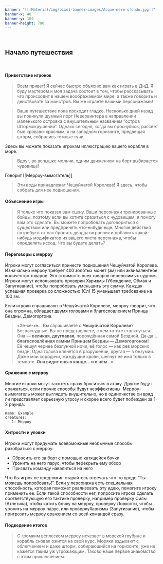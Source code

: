```yaml
---
banner: "![[Material/img/pixel-banner-images/Acque-nere-sfondo.jpg]]"
banner-x: 40
banner-y: 100
banner-height: 780
---
```


&nbsp;
## Начало путешествия

&nbsp;
#### Приветствие игроков

> Всем привет! Я сейчас быстро объясню вам как играть в ДнД. Я буду мастером и моя задача состоит в том, чтобы рассказывать что происходит в нашем воображаемом мире, а также говорить и действовать за монстров. Вы же играете вашими персонажами!

> Ваше путешествие пока проходит гладко. Несколько дней назад вы покинули шумный порт Невервинтера в направлении маленького островка с внушительным названием “остров Штормокрушений”. Однако сегодня, когда вы проснулись, рассвет был кроваво-красным, а на западном горизонте, предвещая шторм, собрались темные тучи.

Здесь вы можете показать игрокам иллюстрацию вашего корабля в море.
> Вдруг, во вспышке молнии, одним движением на борт выбирается чудовище!

Говорит [[Мерроу-вымогатель]]
> Эти воды принадлежат Чешуйчатой Королеве! Я здесь, чтобы собрать для нее подношения.

#### Объяснение игры

> Я только что показал вам сцену. Ваши персонажи тренированные бойцы, поэтому если вы хотите сразиться с чудовищем, я помогу вам это сделать. Вы можете попробовать договориться с существом или предпринять что-нибудь еще. Многие действия потребуют от вас бросить двадцатигранник и добавить какой-нибудь модификатор из вашего листа персонажа, чтобы определить исход. Что вы будете делать?

#### Переговоры с мерроу

Игроки могут согласиться принести подношения Чешуйчатой Королеве. Изначально мерроу требует 400 золотых монет (зм) или эквивалентное количество товаров. Это стоимость всех товаров перевозимых судном. Игроки могут использовать проверки Харизмы (Убеждение, Обман и Запугивание), чтобы попробовать уменьшить эту сумму. Каждая успешная проверка со сложностью (Сл) 15 уменьшает требование на 100 зм.

Если игроки спрашивают о Чешуйчатой Королеве, мерроу говорит, что она огромна, обладает двумя головами и благословлением Принца Бездны, Демогоргона.
> «Хе-хе-хе… Вы спрашиваете о **Чешуйчатой Королеве**? Безрассудные! Вы не представляете, с кем хотите столкнуться. Она — **великая**, **двуглавая**, порождённая самой Бездной. Да-да… **благословлённая самим Принцем Бездны — Демогоргоном!**  
> Её чешуя чернее безлунной ночи, её голос — как рев морских бездн. Одна голова клянётся в разрушении, другая — в безумии.  Даже мои сородичи, жаждущие крови, шепчут её имя только в темноте.  **Она видит сны о конце… и о нём**...»

#### Сражение с мерроу

Многие игроки могут захотеть сразу броситься в атаку. Другие будут сражаться, если прочие способы будут неэффективны.
Мерроу-вымогатель может выглядеть внушительно, но в одиночестве он вряд ли представляет серьезную угрозу и скорее всего будет побежден за 1-2 раунда.

```encounter-table
name: Example
creatures:
 - 1: Мерроу
```

#### Хитрости и уловки

Игроки могут придумать всевоможные необычные способы разобраться с мерроу:
- Сбросить его за борт с помощью катящейся бочки
- Уронить на него парус, чтобы перекрыть ему обзор
- Призвать команду навалиться на него

Что бы игрок не предложил старайтесь отвечать что-то вроде “Ты можешь попробовать!”. Если у персонажа есть специальная способность, которая поможет реализовать эту идею, помогите игроку применить ее. Если такой способности нет, попросите игрока сделать соответствующую его тактике проверку, например проверку Силы (Атлетика), чтобы катить бочку на мерроу, проверку Ловкости, чтобы уронить на мерроу парус, или проверкуХаризмы (Запугивание), чтобы пригрозить мерроу сражением со всей командой сразу.

#### Подведение итогов

> С громким всплеском мерроу исчезает в морской глубине и корабль сновал ожится на свой курс. Моряки вздыхают с облегчением и даже шторм, собирающийся на горизонте, уже не кажется таким уж угрожающим. Таково наше первое знакомство с этим приключением.

